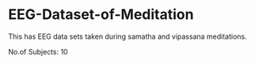 # EEG-Dataset-of-Meditation
This has EEG data sets taken during samatha and vipassana meditations. 

No.of Subjects: 10

